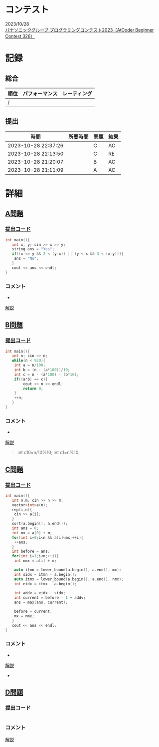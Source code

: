 # コンテスト
2023/10/28<br>
[パナソニックグループ プログラミングコンテスト2023（AtCoder Beginner Contest 326）](https://atcoder.jp/contests/abc326)

# 記録
## 総合
|  順位  |  パフォーマンス  | レーティング |
| ---- | ---- | ---- |
|   /   |  |  |

## 提出
|  時間  |  所要時間  |  問題  | 結果 |
| ---- | ---- | ---- | ---- |
| 2023-10-28 22:37:26 |  | C | AC |
| 2023-10-28 22:13:50 |  | C | RE |
| 2023-10-28 21:20:07 |  | B | AC |
| 2023-10-28 21:11:09 |  | A | AC |


# 詳細
## [A問題](https://atcoder.jp/contests/abc326/tasks/abc326_a)
### [提出コード](https://atcoder.jp/contests/abc326/submissions/47007053)
```c++
int main(){
   int x, y; cin >> x >> y;
   string ans = "Yes";
   if((x <= y && 2 < (y-x)) || (y < x && 3 < (x-y))){
    ans = "No";
   }
   cout << ans << endl;
} 
```

### コメント

* 

[解説](https://atcoder.jp/contests/abc326/editorial/7499)


## [B問題](https://atcoder.jp/contests/abc326/tasks/abc326_b)
### [提出コード](https://atcoder.jp/contests/abc326/submissions/47014018)
```c++
int main(){
   int n; cin >> n;
   while(n < 920){
    int a = n/100;
    int b = (n - (a*100))/10;
    int c = n - (a*100) - (b*10);
    if((a*b) == c){
        cout << n << endl;
        return 0;
    }
    ++n;
   }
}  
```

### コメント

* 

[解説](https://atcoder.jp/contests/abc326/editorial/7500)

> int c10=n/10%10;
> int c1=n%10;


## [C問題](https://atcoder.jp/contests/abc326/tasks/abc326_c)
### [提出コード](https://atcoder.jp/contests/abc326/submissions/47041710)

```c++
int main(){
   int n,m; cin >> n >> m;
   vector<int>a(n);
   rep(i,n){
    cin >> a[i];
   }
   sort(a.begin(), a.end());
   int ans = 0;
   int mx = a[0] + m;
   for(int i=0;i<n && a[i]<mx;++i){
    ++ans;
   }
   int before = ans;
   for(int i=1;i<n;++i){
    int nmx = a[i] + m;

    auto itmn = lower_bound(a.begin(), a.end(), mx);
    int sidx = itmn - a.begin();
    auto itmx = lower_bound(a.begin(), a.end(), nmx);
    int eidx = itmx - a.begin();
    
    int addv = eidx - sidx;
    int current = before - 1 + addv;
    ans = max(ans, current);

    before = current;
    mx = nmx;
   }
   cout << ans << endl;
}  
```

### コメント
* 

[解説](https://atcoder.jp/contests/abc326/editorial/7537)

* 


## [D問題]()
### 提出コード

```c++

```

### コメント

[解説]()
